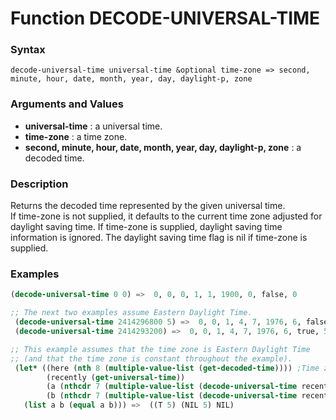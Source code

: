 <!-- Generated on 05/10/2020 by https://github.com/anto2oo/clhs-evolved -->

# Function DECODE-UNIVERSAL-TIME

### Syntax
`decode-universal-time universal-time &optional time-zone => second, minute, hour, date, month, year, day, daylight-p, zone`  


### Arguments and Values
- **universal-time** : a universal time.   
- **time-zone** : a time zone.   
- **second, minute, hour, date, month, year, day, daylight-p, zone** : a decoded time.   


### Description
Returns the decoded time represented by the given universal time.  
If time-zone is not supplied, it defaults to the current time zone adjusted for daylight saving time.  If time-zone is supplied, daylight saving time information is ignored. The daylight saving time flag is nil if time-zone is supplied.



### Examples
```lisp 
(decode-universal-time 0 0) =>  0, 0, 0, 1, 1, 1900, 0, false, 0

;; The next two examples assume Eastern Daylight Time.
 (decode-universal-time 2414296800 5) =>  0, 0, 1, 4, 7, 1976, 6, false, 5
 (decode-universal-time 2414293200) =>  0, 0, 1, 4, 7, 1976, 6, true, 5

;; This example assumes that the time zone is Eastern Daylight Time
;; (and that the time zone is constant throughout the example).
 (let* ((here (nth 8 (multiple-value-list (get-decoded-time)))) ;Time zone
        (recently (get-universal-time))
        (a (nthcdr 7 (multiple-value-list (decode-universal-time recently))))
        (b (nthcdr 7 (multiple-value-list (decode-universal-time recently here)))))
   (list a b (equal a b))) =>  ((T 5) (NIL 5) NIL)
```
